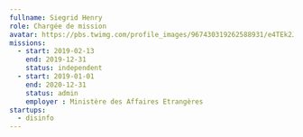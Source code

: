 ```yaml
---
fullname: Siegrid Henry
role: Chargée de mission
avatar: https://pbs.twimg.com/profile_images/967430319262588931/e4TEk2Jb_400x400.jpg
missions:
  - start: 2019-02-13
    end: 2019-12-31
    status: independent
  - start: 2019-01-01
    end: 2020-12-31
    status: admin
    employer : Ministère des Affaires Etrangères
startups:
  - disinfo
---
```

